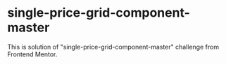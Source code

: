 # single-price-grid-component-master
This is solution of "single-price-grid-component-master" challenge from Frontend Mentor.
